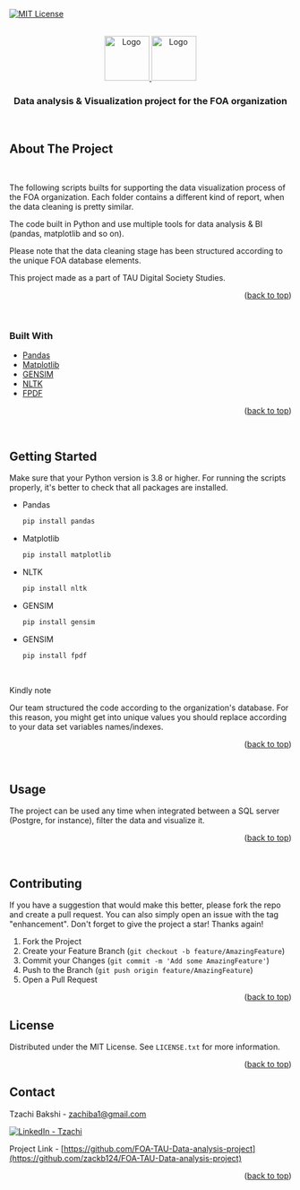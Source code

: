 <div id="top"></div>
<!--
*** Thanks for checking out the Best-README-Template. If you have a suggestion
*** that would make this better, please fork the repo and create a pull request
*** or simply open an issue with the tag "enhancement".
*** Don't forget to give the project a star!
*** Thanks again! Now go create something AMAZING! :D
-->



<!-- PROJECT SHIELDS -->
<!--
*** I'm using markdown "reference style" links for readability.
*** Reference links are enclosed in brackets [ ] instead of parentheses ( ).
*** See the bottom of this document for the declaration of the reference variables
*** for contributors-url, forks-url, etc. This is an optional, concise syntax you may use.
*** https://www.markdownguide.org/basic-syntax/#reference-style-links
-->

[![MIT License][license-shield]][license-url]
<!--
[![LinkedIn - Tzachi][linkedin-shield]][linkedin-url]
-->



<!-- PROJECT LOGO -->
<br />
<div align="center">
  <a href="https://media-exp1.licdn.com/dms/image/C4D0BAQHKksvOkJK5Gg/company-logo_200_200/0/1614627795928?e=1652918400&v=beta&t=g87sWMjE_JJ3wpQFm3OCCq7SYBnwxib_cMOMQYCRx6E">
    <img src="https://media-exp1.licdn.com/dms/image/C4D0BAQHKksvOkJK5Gg/company-logo_200_200/0/1614627795928?e=1652918400&v=beta&t=g87sWMjE_JJ3wpQFm3OCCq7SYBnwxib_cMOMQYCRx6E" alt="Logo" width="80" height="80">


  <a href="https://media-exp1.licdn.com/dms/image/C4E0BAQEBf4NDaKWz0A/company-logo_200_200/0/1519855868207?e=1652918400&v=beta&t=w25-UyuYTjhx1jBvDtTp44qfUyEJmOmXNc1GY6hMZP0">
    <img src="https://media-exp1.licdn.com/dms/image/C4E0BAQEBf4NDaKWz0A/company-logo_200_200/0/1519855868207?e=1652918400&v=beta&t=w25-UyuYTjhx1jBvDtTp44qfUyEJmOmXNc1GY6hMZP0" alt="Logo" width="80" height="80">
  </a>  

  <h3 align="center">Data analysis & Visualization project for the FOA organization </h3>

&nbsp; 

<div align="left">


<!-- ABOUT THE PROJECT -->
## About The Project

&nbsp; 

<div align="left">
  
The following scripts builts for supporting the data visualization process of the FOA organization. Each folder contains a different kind of report, when the data cleaning is pretty similar. 

The code built in Python and use multiple tools for data analysis & BI (pandas, matplotlib and so on).

Please note that the data cleaning stage has been structured according to the unique FOA database elements.

This project made as a part of TAU Digital Society Studies.

<p align="right">(<a href="#top">back to top</a>)</p>


&nbsp; 

<div align="left">
  
 
### Built With


* [Pandas](https://pandas.pydata.org/docs/user_guide/index.html#user-guide)
* [Matplotlib](https://matplotlib.org/)
* [GENSIM](https://radimrehurek.com/gensim/)
* [NLTK](https://www.nltk.org/#)
* [FPDF](https://pyfpdf.readthedocs.io/en/latest/)  
  
  


<p align="right">(<a href="#top">back to top</a>)</p>

&nbsp; 

<div align="left">

<!-- GETTING STARTED -->
## Getting Started

Make sure that your Python version is 3.8 or higher. For running the scripts properly, it's better to check that all packages are installed.
  

* Pandas
  ```sh
  pip install pandas

  ```

 
* Matplotlib
  ```sh
  pip install matplotlib

  ``` 
  

* NLTK
  ```sh
  pip install nltk

  ```
  

* GENSIM
  ```sh
  pip install gensim

  ```  
* GENSIM
  ```sh
  pip install fpdf

  ```    
&nbsp; 
  
<p <b>Kindly note</b></p>
 
Our team structured the code according to the organization's database. For this reason, you might get into unique values you should replace according to your data set variables names/indexes. 
  
<p align="right">(<a href="#top">back to top</a>)</p>

&nbsp; 

<div align="left">

<!-- USAGE EXAMPLES -->
## Usage

The project can be used any time when integrated between a SQL server (Postgre, for instance), filter the data and visualize it.



<p align="right">(<a href="#top">back to top</a>)</p>


&nbsp; 

<div align="left">

<!-- CONTRIBUTING -->
## Contributing


If you have a suggestion that would make this better, please fork the repo and create a pull request. You can also simply open an issue with the tag "enhancement".
Don't forget to give the project a star! Thanks again!

1. Fork the Project
2. Create your Feature Branch (`git checkout -b feature/AmazingFeature`)
3. Commit your Changes (`git commit -m 'Add some AmazingFeature'`)
4. Push to the Branch (`git push origin feature/AmazingFeature`)
5. Open a Pull Request

<p align="right">(<a href="#top">back to top</a>)</p>



<!-- LICENSE -->
## License

Distributed under the MIT License. See `LICENSE.txt` for more information.

<p align="right">(<a href="#top">back to top</a>)</p>



<!-- CONTACT -->
## Contact

Tzachi Bakshi - zachiba1@gmail.com 

[![LinkedIn - Tzachi][linkedin-shield]][linkedin-url]

Project Link - [https://github.com/FOA-TAU-Data-analysis-project](https://github.com/zackb124/FOA-TAU-Data-analysis-project)

<p align="right">(<a href="#top">back to top</a>)</p>



<!-- ACKNOWLEDGMENTS 
## Acknowledgments

Use this space to list resources you find helpful and would like to give credit to. I've included a few of my favorites to kick things off!

* [Choose an Open Source License](https://choosealicense.com)
* [GitHub Emoji Cheat Sheet](https://www.webpagefx.com/tools/emoji-cheat-sheet)
* [Malven's Flexbox Cheatsheet](https://flexbox.malven.co/)
* [Malven's Grid Cheatsheet](https://grid.malven.co/)
* [Img Shields](https://shields.io)
* [GitHub Pages](https://pages.github.com)
* [Font Awesome](https://fontawesome.com)
* [React Icons](https://react-icons.github.io/react-icons/search)

<p align="right">(<a href="#top">back to top</a>)</p>
-->


<!-- MARKDOWN LINKS & IMAGES -->
<!-- https://www.markdownguide.org/basic-syntax/#reference-style-links -->
[contributors-shield]: https://img.shields.io/github/contributors/othneildrew/Best-README-Template.svg?style=for-the-badge
[contributors-url]: https://github.com/othneildrew/Best-README-Template/graphs/contributors
[forks-shield]: https://img.shields.io/github/forks/othneildrew/Best-README-Template.svg?style=for-the-badge
[forks-url]: https://github.com/othneildrew/Best-README-Template/network/members
[stars-shield]: https://img.shields.io/github/stars/othneildrew/Best-README-Template.svg?style=for-the-badge
[stars-url]: https://github.com/othneildrew/Best-README-Template/stargazers
[issues-shield]: https://img.shields.io/github/issues/othneildrew/Best-README-Template.svg?style=for-the-badge
[issues-url]: https://github.com/othneildrew/Best-README-Template/issues
[license-shield]: https://img.shields.io/github/license/othneildrew/Best-README-Template.svg?style=for-the-badge
[license-url]: https://github.com/othneildrew/Best-README-Template/blob/master/LICENSE.txt
[linkedin-shield]: https://img.shields.io/badge/-LinkedIn-black.svg?style=for-the-badge&logo=linkedin&colorB=555
[linkedin-url]: https://www.linkedin.com/in/tzachi-bakshi/
[product-screenshot]: images/screenshot.png


